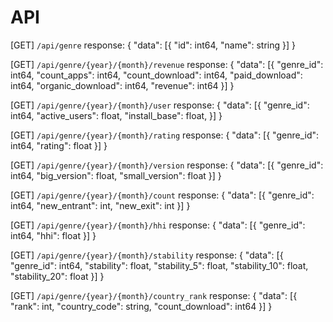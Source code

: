 # API

[GET] `/api/genre`
response: {
    "data": [{
        "id": int64,
        "name": string
    }]
}

[GET] `/api/genre/{year}/{month}/revenue`
response: {
    "data": [{
        "genre_id": int64,
        "count_apps": int64,
        "count_download": int64,
        "paid_download": int64,
        "organic_download": int64,
        "revenue": int64
    }]
}

[GET] `/api/genre/{year}/{month}/user`
response: {
    "data": [{
        "genre_id": int64,
        "active_users": float,
        "install_base": float,
    }]
}

[GET] `/api/genre/{year}/{month}/rating`
response: {
    "data": [{
        "genre_id": int64,
        "rating": float
    }]
}

[GET] `/api/genre/{year}/{month}/version`
response: {
    "data": [{
        "genre_id": int64,
        "big_version": float,
        "small_version": float
    }]
}

[GET] `/api/genre/{year}/{month}/count`
response: {
    "data": [{
        "genre_id": int64,
        "new_entrant": int,
        "new_exit": int
    }]
}

[GET] `/api/genre/{year}/{month}/hhi`
response: {
    "data": [{
        "genre_id": int64,
        "hhi": float
    }]
}

[GET] `/api/genre/{year}/{month}/stability`
response: {
    "data": [{
        "genre_id": int64,
        "stability": float,
        "stability_5": float,
        "stability_10": float,
        "stability_20": float
    }]
}

[GET] `/api/genre/{year}/{month}/country_rank`
response: {
    "data": [{
        "rank": int,
        "country_code": string,
        "count_download": int64
    }]
}
